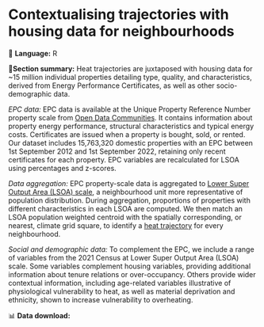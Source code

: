 # Contextualising trajectories with housing data for neighbourhoods

💬 **Language:** R 

📌**Section summary:** Heat trajectories are juxtaposed with housing data for ~15 million individual properties detailing type, quality, and characteristics, derived from Energy Performance Certificates, as well as other socio-demographic data. 

*EPC data:* EPC data is available at the Unique Property Reference Number property scale from [Open Data Communities](https://epc.opendatacommunities.org/). It contains information about property energy performance, structural characteristics and typical energy costs. Certificates are issued when a property is bought, sold, or rented. Our dataset includes 15,763,320 domestic properties with an EPC between 1st September 2012 and 1st September 2022, retaining only recent certificates for each property. EPC variables are recalculated for LSOA using percentages and z-scores.

*Data aggregation:* EPC property-scale data is aggregated to [Lower Super Output Area (LSOA) scale](https://www.ons.gov.uk/methodology/geography/ukgeographies/censusgeographies/census2021geographies), a neighbourhood unit more representative of population distribution. During aggregation, proportions of properties with different characteristics in each LSOA are computed. We then match an LSOA population weighted centroid  with the spatially corresponding, or nearest, climate grid square, to identify a [heat trajectory](https://github.com/CaitHRobinson/heat-housing-trajectories/tree/main/trajectories) for every neighbourhood.

*Social and demographic data:* To complement the EPC, we include a range of variables from the 2021 Census at Lower Super Output Area (LSOA) scale. Some variables complement housing variables, providing additional information about tenure relations or over-occupancy. Others provide wider contextual information, including age-related variables illustrative of physiological vulnerability to heat, as well as material deprivation and ethnicity, shown to increase vulnerability to overheating.

📊 **Data download:** 




